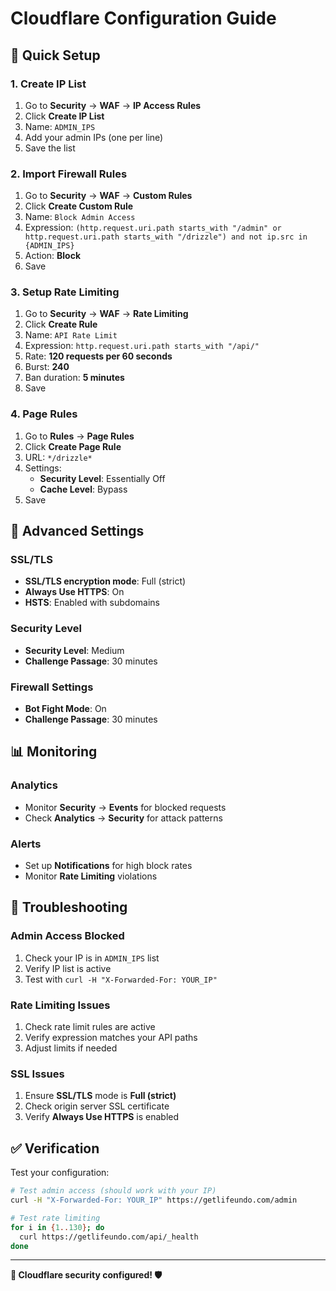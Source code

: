 # Cloudflare Configuration Guide

## 🚀 **Quick Setup**

### **1. Create IP List**
1. Go to **Security** → **WAF** → **IP Access Rules**
2. Click **Create IP List**
3. Name: `ADMIN_IPS`
4. Add your admin IPs (one per line)
5. Save the list

### **2. Import Firewall Rules**
1. Go to **Security** → **WAF** → **Custom Rules**
2. Click **Create Custom Rule**
3. Name: `Block Admin Access`
4. Expression: `(http.request.uri.path starts_with "/admin" or http.request.uri.path starts_with "/drizzle") and not ip.src in {ADMIN_IPS}`
5. Action: **Block**
6. Save

### **3. Setup Rate Limiting**
1. Go to **Security** → **WAF** → **Rate Limiting**
2. Click **Create Rule**
3. Name: `API Rate Limit`
4. Expression: `http.request.uri.path starts_with "/api/"`
5. Rate: **120 requests per 60 seconds**
6. Burst: **240**
7. Ban duration: **5 minutes**
8. Save

### **4. Page Rules**
1. Go to **Rules** → **Page Rules**
2. Click **Create Page Rule**
3. URL: `*/drizzle*`
4. Settings:
   - **Security Level**: Essentially Off
   - **Cache Level**: Bypass
5. Save

## 🔧 **Advanced Settings**

### **SSL/TLS**
- **SSL/TLS encryption mode**: Full (strict)
- **Always Use HTTPS**: On
- **HSTS**: Enabled with subdomains

### **Security Level**
- **Security Level**: Medium
- **Challenge Passage**: 30 minutes

### **Firewall Settings**
- **Bot Fight Mode**: On
- **Challenge Passage**: 30 minutes

## 📊 **Monitoring**

### **Analytics**
- Monitor **Security** → **Events** for blocked requests
- Check **Analytics** → **Security** for attack patterns

### **Alerts**
- Set up **Notifications** for high block rates
- Monitor **Rate Limiting** violations

## 🚨 **Troubleshooting**

### **Admin Access Blocked**
1. Check your IP is in `ADMIN_IPS` list
2. Verify IP list is active
3. Test with `curl -H "X-Forwarded-For: YOUR_IP"`

### **Rate Limiting Issues**
1. Check rate limit rules are active
2. Verify expression matches your API paths
3. Adjust limits if needed

### **SSL Issues**
1. Ensure **SSL/TLS** mode is **Full (strict)**
2. Check origin server SSL certificate
3. Verify **Always Use HTTPS** is enabled

## ✅ **Verification**

Test your configuration:

```bash
# Test admin access (should work with your IP)
curl -H "X-Forwarded-For: YOUR_IP" https://getlifeundo.com/admin

# Test rate limiting
for i in {1..130}; do
  curl https://getlifeundo.com/api/_health
done
```

---

**🎉 Cloudflare security configured! 🛡️**

